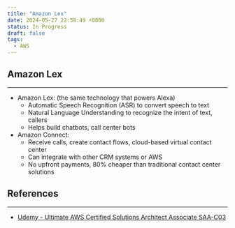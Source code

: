 ```yaml
---
title: "Amazon Lex"
date: 2024-05-27 22:58:49 +0800
status: In Progress
draft: false
tags:
  - AWS
---
```

## Amazon Lex
---
- Amazon Lex: (the same technology that powers Alexa)
	- Automatic Speech Recognition (ASR) to convert speech to text
	- Natural Language Understanding to recognize the intent of text, callers
	- Helps build chatbots, call center bots
- Amazon Connect:
	- Receive calls, create contact flows, cloud-based virtual contact center
	- Can integrate with other CRM systems or AWS
	- No upfront payments, 80% cheaper than traditional contact center solutions

## References
---
- [Udemy - Ultimate AWS Certified Solutions Architect Associate SAA-C03](https://www.udemy.com/course/aws-certified-solutions-architect-associate-saa-c03)
